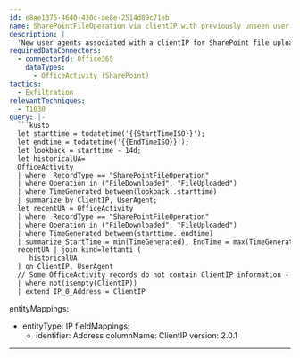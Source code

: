 ```yaml
---
id: e8ae1375-4640-430c-ae8e-2514d09c71eb
name: SharePointFileOperation via clientIP with previously unseen user agents
description: |
  'New user agents associated with a clientIP for SharePoint file uploads/downloads.'
requiredDataConnectors:
  - connectorId: Office365
    dataTypes:
      - OfficeActivity (SharePoint)
tactics:
  - Exfiltration
relevantTechniques:
  - T1030
query: |-
  ```kusto
  let starttime = todatetime('{{StartTimeISO}}');
  let endtime = todatetime('{{EndTimeISO}}');
  let lookback = starttime - 14d;
  let historicalUA=
  OfficeActivity
  | where  RecordType == "SharePointFileOperation"
  | where Operation in ("FileDownloaded", "FileUploaded")
  | where TimeGenerated between(lookback..starttime)
  | summarize by ClientIP, UserAgent;
  let recentUA = OfficeActivity
  | where  RecordType == "SharePointFileOperation"
  | where Operation in ("FileDownloaded", "FileUploaded")
  | where TimeGenerated between(starttime..endtime)
  | summarize StartTime = min(TimeGenerated), EndTime = max(TimeGenerated) by ClientIP, UserAgent;
  recentUA | join kind=leftanti (
     historicalUA
  ) on ClientIP, UserAgent
  // Some OfficeActivity records do not contain ClientIP information - exclude these for fewer results
  | where not(isempty(ClientIP))
  | extend IP_0_Address = ClientIP
  ```
entityMappings:
  - entityType: IP
    fieldMappings:
      - identifier: Address
        columnName: ClientIP
version: 2.0.1
---
```


